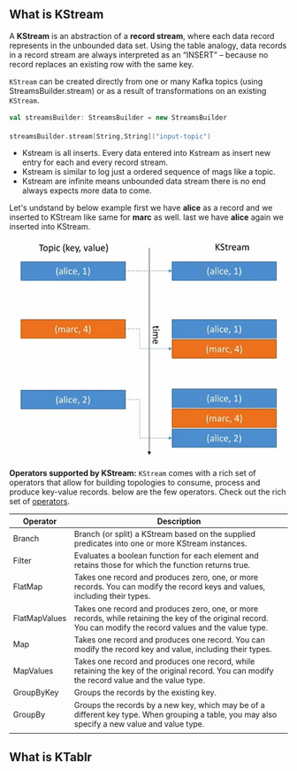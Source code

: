 ## What is KStream
A **KStream** is an abstraction of a **record stream**, where each data record represents in the unbounded data set. Using the table analogy, data records in a record stream are always interpreted as an “INSERT” – because no record replaces an existing row with the same key.

`KStream` can be created directly from one or many Kafka topics (using StreamsBuilder.stream) or as a result of transformations on an existing `KStream`.

```scala
val streamsBuilder: StreamsBuilder = new StreamsBuilder

streamsBuilder.stream[String,String]("input-topic")
```

 - Kstream is all inserts. Every data entered into Kstream as insert new
   entry for each and every record stream.
 - Kstream is similar to log just a ordered sequence of mags like a
   topic.
 - Kstream are infinite means unbounded data stream there is no end always expects more data to come.
 
 
 Let's undstand by below example first we have **alice** as a record and we inserted to KStream like same for **marc** as well. last we have **alice** again we inserted into KStream.
 
   ![kstream](https://github.com/gurditsingh/blog/blob/gh-pages/_screenshots/kstream.jpg?raw=true)
   
**Operators supported by KStream:**
`KStream` comes with a rich set of operators that allow for building topologies to consume, process and produce key-value records. below are the few operators. Check out the rich set of [operators](https://jaceklaskowski.gitbooks.io/mastering-kafka-streams/content/kafka-streams-KStream.html#contract).

| Operator  | Description  |
| ------------ | ------------ |
| Branch  |  Branch (or split) a KStream based on the supplied predicates into one or more KStream instances.  |
| Filter  | Evaluates a boolean function for each element and retains those for which the function returns true.  |
| FlatMap  | Takes one record and produces zero, one, or more records. You can modify the record keys and values, including their types.  |
| FlatMapValues   |  Takes one record and produces zero, one, or more records, while retaining the key of the original record. You can modify the record values and the value type. |
| Map  | Takes one record and produces one record. You can modify the record key and value, including their types.  |
| MapValues  | Takes one record and produces one record, while retaining the key of the original record. You can modify the record value and the value type.  |
| GroupByKey  |  Groups the records by the existing key. |
| GroupBy  |  Groups the records by a new key, which may be of a different key type. When grouping a table, you may also specify a new value and value type. |
|   |   |


## What is KTablr
<!--stackedit_data:
eyJoaXN0b3J5IjpbODUzMTE3ODgwLC0xNjg5OTA4OTUyLDQ4Mj
c2MzIwLDExODEzMTY0MSwtMTkyNzI1Nzg3MCwxNjExMTA0MTA1
LC0xMTQzMTc2MDY2LDE3NTIzMzA5NTUsLTEzNDg0ODQ4NDksLT
E5MjIwMTA5MTQsNDkwODYwNjU2LDc2MTkzODE3MiwtNjI2NDYw
MDA0LDEzMDEzMjI0NDIsLTE2OTI3Njc3MCwtODUyODYxNzQ3LD
EzMjI2MjEzMzAsMTM2MDQzNDI1LDEwMTU4MTM1MzQsMjA1Njcw
NjEwNV19
-->